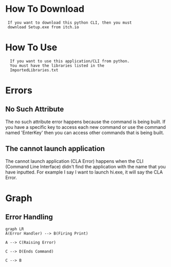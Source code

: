 # How To Download
     
     If you want to download this python CLI, then you must 
     download Setup.exe from itch.io

# How To Use
      If you want to use this application/CLI from python.
      You must have the libraries listed in the 
      ImportedLibraries.txt

  

# Errors

## No Such Attribute

The no such attribute error happens because the command is being built. If you have a specific key to access each new command or use the command named 'EnterKey' then you can access other commands that is being built.

  

## The cannot launch application

The cannot launch application (CLA Error) happens when the CLI (Command Line Interface) didn't find the application with the name that you have inputted. For example I say I want to launch hi.exe, it will say the CLA Error.

  
  

# Graph
    
## Error Handling

```mermaid
graph LR
A(Error Handler) --> B(Firing Print)

A --> C(Raising Error)

C --> D(Ends Command)

C --> B
```
